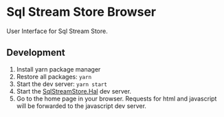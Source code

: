 # Sql Stream Store Browser

User Interface for Sql Stream Store.

## Development

1) Install yarn package manager
2) Restore all packages: `yarn`
3) Start the dev server: `yarn start`
4) Start the [SqlStreamStore.Hal](https://github.com/SQLStreamStore/SqlStreamStore.HAL) dev server.
5) Go to the home page in your browser. Requests for html and javascript will be forwarded to the javascript dev server.